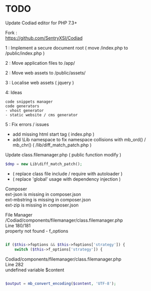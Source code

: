 # TODO    
  
Update Codiad editor for PHP 7.3+  

Fork :  
https://github.com/SentryXSI/Codiad  

1 : Implement a secure document root ( move /index.php to /public/index.php )   
   
2 : Move application files to /app/  

2 : Move web assets to /public/assets/    
  
3 : Localise web assets ( jquery )    

4: Ideas 

    code snippets manager  
    code generators  
    - vhost generator  
    - static website / cms generator      

5 : Fix errors / issues  
 
  - add missing html start tag ( index.php )       
  - add \Lib namespace to fix namespace collisions with mb_ord() / mb_chr() ( /lib/diff_match_patch.php )   

Update class.filemanager.php ( public function modify )  

```php
$dmp = new Lib\diff_match_patch();
```

  - ( replace class file include / require with autoloader )    
  - ( replace 'global' usage with dependency injection )          

Composer  
ext-json is missing in composer.json    
ext-mbstring is missing in composer.json  
ext-zip is missing in composer.json  
  
File Manager  
/Codiad/components/filemanager/class.filemanager.php  
Line 180/181  
property not found - f_options  

```php

if ($this->foptions && $this->foptions['strategy']) {
    switch ($this->f_options['strategy']) {

```
  
Codiad/components/filemanager/class.filemanager.php  
Line 282  
undefined variable $content  


```php

$output = mb_convert_encoding($content, 'UTF-8');

```
























